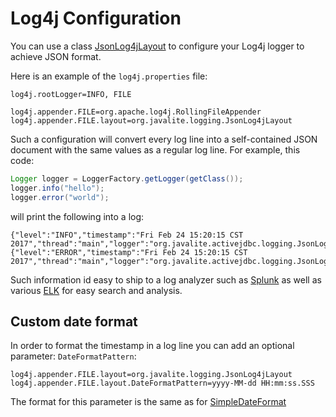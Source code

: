 <div class="page-header">
   <h1>Log4j Configuration</h1>
</div>

You can use a class [JsonLog4jLayout](http://javalite.github.io/activejdbc/snapshot/org/javalite/logging/JsonLog4jLayout.html) to 
configure your Log4j logger to achieve JSON format.
 
 
Here is an example of the `log4j.properties` file:
 
~~~~ {.prettyprint}
log4j.rootLogger=INFO, FILE

log4j.appender.FILE=org.apache.log4j.RollingFileAppender  
log4j.appender.FILE.layout=org.javalite.logging.JsonLog4jLayout
~~~~

Such a configuration will convert every log line into a self-contained JSON document  with the same values as a regular log line. 
For example, this code: 

~~~~ {.java  .numberLines}
Logger logger = LoggerFactory.getLogger(getClass());
logger.info("hello");
logger.error("world");
~~~~

will print the following into a log:

~~~~ {.prettyprint} 
{"level":"INFO","timestamp":"Fri Feb 24 15:20:15 CST 2017","thread":"main","logger":"org.javalite.activejdbc.logging.JsonLog4jLayoutSpec","message":"hello"}
{"level":"ERROR","timestamp":"Fri Feb 24 15:20:15 CST 2017","thread":"main","logger":"org.javalite.activejdbc.logging.JsonLog4jLayoutSpec","message":"world"}
~~~~
                       
Such information id easy to ship to a log analyzer such as  [Splunk](https://www.splunk.com/) as well as various [ELK](https://www.google.com/webhp?sourceid=chrome-instant&ion=1&espv=2&ie=UTF-8#q=elk+service&*)
for easy search and analysis. 

## Custom date format

In order to format the timestamp in a log line you can add an optional parameter: `DateFormatPattern`:
 

```
log4j.appender.FILE.layout=org.javalite.logging.JsonLog4jLayout
log4j.appender.FILE.layout.DateFormatPattern=yyyy-MM-dd HH:mm:ss.SSS
```

The format for this parameter is the same as for [SimpleDateFormat](https://docs.oracle.com/javase/8/docs/api/java/text/SimpleDateFormat.html) 
